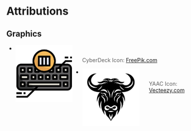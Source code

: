 <!-- ======================================== ATTRIBUTIONS.md Start ======================================== -->


<!-- ------------------------------ Intro Start ------------------------------ -->

# Attributions

<!-- ------------------------------ Intro End ------------------------------ -->


## Graphics

- <img src="img/logos/cyberdeck-icon-512px.png" alt="CyberDeck Logo" align="left" style="margin-right: 25px" height=150>

> CyberDeck Icon: [FreePik.com](https://www.freepik.com/icon/column_5981970#fromView=search&page=1&position=21&uuid=cd0f616b-4fb2-4ea2-b273-e43aa49e0b56)





- <img src="img/logos/vecteezy_black-vector-yak-head-icon-isolated-on-white-background_.jpg" alt="CyberDeck Logo" align="left" style="margin-right: 25px" height=150>

> YAAC Icon: [Vecteezy.com](https://www.vecteezy.com/)

<!-- ======================================== ATTRIBUTIONS.md Start ======================================== -->
